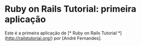 # Ruby on Rails Tutorial: primeira aplicação

Este é a primeira aplicação de
[* Ruby on Rails Tutorial *] (http://railstutorial.org/)
por [André Fernandes].